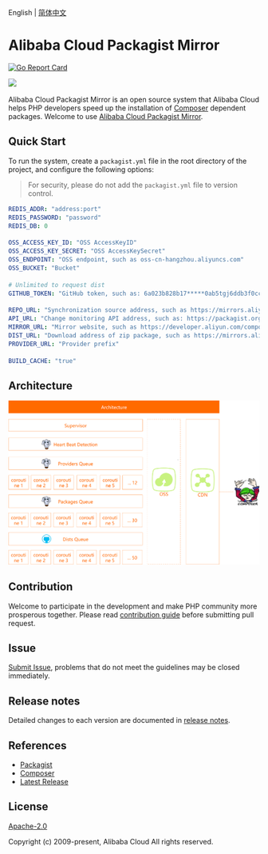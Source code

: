English | [简体中文](/README-zh-CN.md)


# Alibaba Cloud Packagist Mirror
[![Go Report Card](https://goreportcard.com/badge/github.com/aliyun/packagist-mirror)](https://goreportcard.com/report/github.com/aliyun/packagist-mirror)

![](https://aliyunsdk-pages.alicdn.com/icons/AlibabaCloud.svg)


Alibaba Cloud Packagist Mirror is an open source system that Alibaba Cloud helps PHP developers speed up the installation of [Composer](https://getcomposer.org) dependent packages. Welcome to use [Alibaba Cloud Packagist Mirror](https://developer.aliyun.com/composer).


## Quick Start
To run the system, create a `packagist.yml` file in the root directory of the project, and configure the following options:
> For security, please do not add the `packagist.yml` file to version control.

```yaml
REDIS_ADDR: "address:port"
REDIS_PASSWORD: "password"
REDIS_DB: 0

OSS_ACCESS_KEY_ID: "OSS AccessKeyID"
OSS_ACCESS_KEY_SECRET: "OSS AccessKeySecret"
OSS_ENDPOINT: "OSS endpoint, such as oss-cn-hangzhou.aliyuncs.com"
OSS_BUCKET: "Bucket"

# Unlimited to request dist
GITHUB_TOKEN: "GitHub token, such as: 6a023b828b17*****0ab5tgj6ddb3f0ccb3d30e0"

REPO_URL: "Synchronization source address, such as https://mirrors.aliyun.com/composer/"
API_URL: "Change monitoring API address, such as: https://packagist.org/"
MIRROR_URL: "Mirror website, such as https://developer.aliyun.com/composer/"
DIST_URL: "Download address of zip package, such as https://mirrors.aliyun.com/composer/dists/"
PROVIDER_URL: "Provider prefix"

BUILD_CACHE: "true"
```


## Architecture
![](architecture.png)


## Contribution
Welcome to participate in the development and make PHP community more prosperous together. Please read [contribution guide](/CONTRIBUTING.md) before submitting pull request.


## Issue
[Submit Issue](https://github.com/aliyun/packagist-mirror/issues/new/choose), problems that do not meet the guidelines may be closed immediately.


## Release notes
Detailed changes to each version are documented in [release notes](/CHANGELOG.md).


## References
* [Packagist](https://packagist.org/)
* [Composer](https://getcomposer.org)
* [Latest Release](https://github.com/aliyun/packagist-mirror)


## License
[Apache-2.0](/LICENSE.md)

Copyright (c) 2009-present, Alibaba Cloud All rights reserved.
